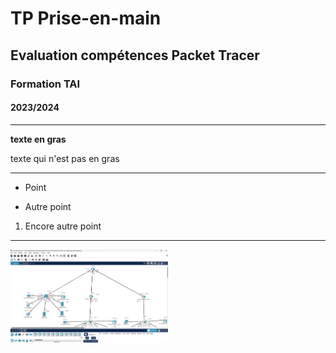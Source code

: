 # TP Prise-en-main
## Evaluation compétences Packet Tracer
### Formation TAI
#### 2023/2024

---

**texte en gras**

texte qui n'est pas en gras


---

- Point

* Autre point

1. Encore autre point

---

<img src="./img/capture-Packet-Tracer.png" alt="Capture Packet Tracer" width="50%" />
